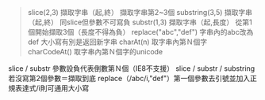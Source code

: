 > slice(2,3)	    擷取字串（起,終）	     擷取字串第2~3個
> substring(3,5)	擷取字串（起,終）	     同slice但參數不可寫負
> substr(1,3)	    擷取字串（起,長度）	     從第1個開始擷取3個（長度不得為負）
> replace("abc","def")	字串內的abc改為def	大小寫有別是返回新字串
> charAt(n)	         取字串內第Ｎ個字	
> charCodeAt()	     取字串內第Ｎ個字的unicode	

slice / substr 參數設負代表倒數第Ｎ個（IE8不支援）
slice / substr / substring 若沒寫第2個參數＝擷取到底
replace（/abc/i,"def"）第一個參數去引號並加入正規表達式/i則可通用大小寫